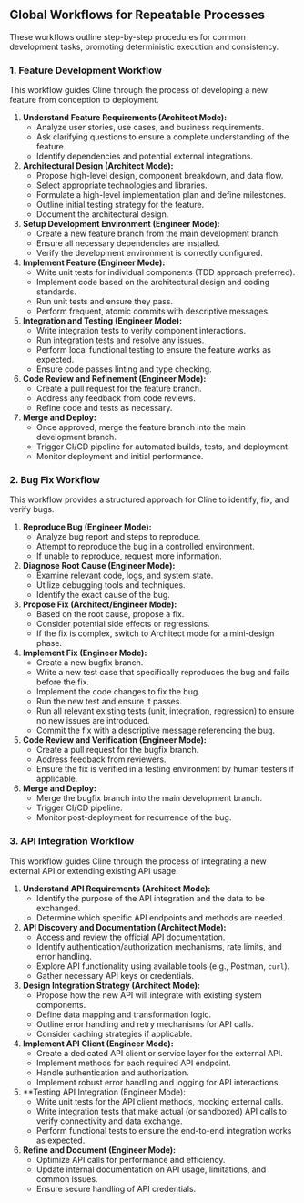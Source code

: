 ## Global Workflows for Repeatable Processes

These workflows outline step-by-step procedures for common development tasks, promoting deterministic execution and consistency.

### 1. Feature Development Workflow

This workflow guides Cline through the process of developing a new feature from conception to deployment.

1.  **Understand Feature Requirements (Architect Mode):**
    * Analyze user stories, use cases, and business requirements.
    * Ask clarifying questions to ensure a complete understanding of the feature.
    * Identify dependencies and potential external integrations.
2.  **Architectural Design (Architect Mode):**
    * Propose high-level design, component breakdown, and data flow.
    * Select appropriate technologies and libraries.
    * Formulate a high-level implementation plan and define milestones.
    * Outline initial testing strategy for the feature.
    * Document the architectural design.
3.  **Setup Development Environment (Engineer Mode):**
    * Create a new feature branch from the main development branch.
    * Ensure all necessary dependencies are installed.
    * Verify the development environment is correctly configured.
4.  **Implement Feature (Engineer Mode):**
    * Write unit tests for individual components (TDD approach preferred).
    * Implement code based on the architectural design and coding standards.
    * Run unit tests and ensure they pass.
    * Perform frequent, atomic commits with descriptive messages.
5.  **Integration and Testing (Engineer Mode):**
    * Write integration tests to verify component interactions.
    * Run integration tests and resolve any issues.
    * Perform local functional testing to ensure the feature works as expected.
    * Ensure code passes linting and type checking.
6.  **Code Review and Refinement (Engineer Mode):**
    * Create a pull request for the feature branch.
    * Address any feedback from code reviews.
    * Refine code and tests as necessary.
7.  **Merge and Deploy:**
    * Once approved, merge the feature branch into the main development branch.
    * Trigger CI/CD pipeline for automated builds, tests, and deployment.
    * Monitor deployment and initial performance.

### 2. Bug Fix Workflow

This workflow provides a structured approach for Cline to identify, fix, and verify bugs.

1.  **Reproduce Bug (Engineer Mode):**
    * Analyze bug report and steps to reproduce.
    * Attempt to reproduce the bug in a controlled environment.
    * If unable to reproduce, request more information.
2.  **Diagnose Root Cause (Engineer Mode):**
    * Examine relevant code, logs, and system state.
    * Utilize debugging tools and techniques.
    * Identify the exact cause of the bug.
3.  **Propose Fix (Architect/Engineer Mode):**
    * Based on the root cause, propose a fix.
    * Consider potential side effects or regressions.
    * If the fix is complex, switch to Architect mode for a mini-design phase.
4.  **Implement Fix (Engineer Mode):**
    * Create a new bugfix branch.
    * Write a new test case that specifically reproduces the bug and fails before the fix.
    * Implement the code changes to fix the bug.
    * Run the new test and ensure it passes.
    * Run all relevant existing tests (unit, integration, regression) to ensure no new issues are introduced.
    * Commit the fix with a descriptive message referencing the bug.
5.  **Code Review and Verification (Engineer Mode):**
    * Create a pull request for the bugfix branch.
    * Address feedback from reviewers.
    * Ensure the fix is verified in a testing environment by human testers if applicable.
6.  **Merge and Deploy:**
    * Merge the bugfix branch into the main development branch.
    * Trigger CI/CD pipeline.
    * Monitor post-deployment for recurrence of the bug.

### 3. API Integration Workflow

This workflow guides Cline through the process of integrating a new external API or extending existing API usage.

1.  **Understand API Requirements (Architect Mode):**
    * Identify the purpose of the API integration and the data to be exchanged.
    * Determine which specific API endpoints and methods are needed.
2.  **API Discovery and Documentation (Architect Mode):**
    * Access and review the official API documentation.
    * Identify authentication/authorization mechanisms, rate limits, and error handling.
    * Explore API functionality using available tools (e.g., Postman, `curl`).
    * Gather necessary API keys or credentials.
3.  **Design Integration Strategy (Architect Mode):**
    * Propose how the new API will integrate with existing system components.
    * Define data mapping and transformation logic.
    * Outline error handling and retry mechanisms for API calls.
    * Consider caching strategies if applicable.
4.  **Implement API Client (Engineer Mode):**
    * Create a dedicated API client or service layer for the external API.
    * Implement methods for each required API endpoint.
    * Handle authentication and authorization.
    * Implement robust error handling and logging for API interactions.
5.  **Testing API Integration (Engineer Mode):
    * Write unit tests for the API client methods, mocking external calls.
    * Write integration tests that make actual (or sandboxed) API calls to verify connectivity and data exchange.
    * Perform functional tests to ensure the end-to-end integration works as expected.
6.  **Refine and Document (Engineer Mode):**
    * Optimize API calls for performance and efficiency.
    * Update internal documentation on API usage, limitations, and common issues.
    * Ensure secure handling of API credentials.